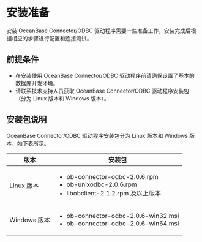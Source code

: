 # 安装准备

安装 OceanBase Connector/ODBC 驱动程序需要一些准备工作，安装完成后根据相应的步骤进行配置和连接测试。

## 前提条件

* 在安装使用 OceanBase Connector/ODBC 驱动程序前请确保设置了基本的数据库开发环境。
* 请联系技术支持人员获取 OceanBase Connector/ODBC 驱动程序安装包（分为 Linux 版本和 Windows 版本）。
  
## 安装包说明

OceanBase Connector/ODBC 驱动程序安装包分为 Linux 版本和 Windows 版本，如下表所示。

| 版本 | 安装包 |
| --- | --- |
| Linux 版本 | <ul> <li> ob-connector-odbc-2.0.6.rpm  </li> <li> ob-unixodbc-2.0.6.rpm </li> <li> libobclient-2.1.2.rpm 及以上版本 </li> </ul> |
| Windows 版本 | <ul> <li> ob-connector-odbc-2.0.6-win32.msi </li> <li> ob-connector-odbc-2.0.6-win64.msi </li> </ul>|
